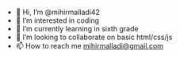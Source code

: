 - 👋 Hi, I’m @mihirmalladi42
- 👀 I’m interested in coding
- 🌱 I’m currently learning in sixth grade
- 💞️ I’m looking to collaborate on basic html/css/js
- 📫 How to reach me mihirmalladi@gmail.com

<!---
mihirmalladi42/mihirmalladi42 is a ✨ special ✨ repository because its `README.md` (this file) appears on your GitHub profile.
You can click the Preview link to take a look at your changes.
--->
